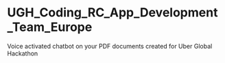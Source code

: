 # UGH_Coding_RC_App_Development_Team_Europe
Voice activated chatbot on your PDF documents created for Uber Global Hackathon
